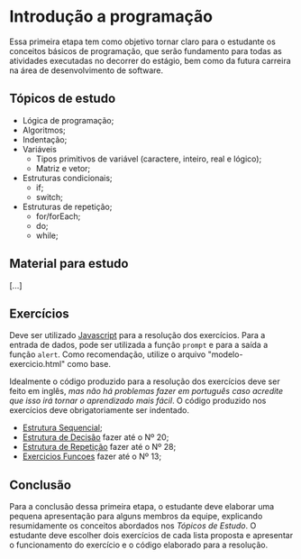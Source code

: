 # Introdução a programação

Essa primeira etapa tem como objetivo tornar claro para o estudante os conceitos básicos de programação, que serão fundamento para todas as atividades executadas no decorrer do estágio, bem como da futura carreira na área de desenvolvimento de software.

## Tópicos de estudo

* Lógica de programação;
* Algoritmos;
* Indentação;
* Variáveis
  * Tipos primitivos de variável (caractere, inteiro, real e lógico);
  * Matriz e vetor;
* Estruturas condicionais;
  * if;
  * switch;
* Estruturas de repetição;
  * for/forEach;
  * do;
  * while;

## Material para estudo

[...]

## Exercícios

Deve ser utilizado [Javascript](https://www.youtube.com/watch?v=4GDFeVhGBew&ab_channel=SalimRTD) para a resolução dos exercícios. Para a entrada de dados, pode ser utilizada a função ``prompt`` e para a saída a função ``alert``. Como recomendação, utilize o arquivo "modelo-exercicio.html" como base. 

Idealmente o código produzido para a resolução dos exercícios deve ser feito em inglês, *mas não há problemas fazer em português caso acredite que isso irá tornar o aprendizado mais fácil*. O código produzido nos exercícios deve obrigatoriamente ser indentado.

* [Estrutura Sequencial](https://wiki.python.org.br/EstruturaSequencial);
* [Estrutura de Decisão](https://wiki.python.org.br/EstruturaDeDecisao) fazer até o Nº 20;
* [Estrutura de Repetição](https://wiki.python.org.br/EstruturaDeRepeticao) fazer até o Nº 28;
* [Exercicios Funcoes](https://wiki.python.org.br/ExerciciosFuncoes) fazer até o Nº 13;

## Conclusão

Para a conclusão dessa primeira etapa, o estudante deve elaborar uma pequena apresentação para alguns membros da equipe, explicando resumidamente os conceitos abordados nos *Tópicos de Estudo*. O estudante deve escolher dois exercícios de cada lista proposta e apresentar o funcionamento do exercício e o código elaborado para a resolução.
